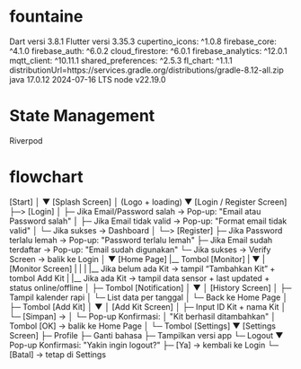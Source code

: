 # fountaine

Dart versi 3.8.1
Flutter versi 3.35.3
cupertino_icons: ^1.0.8
firebase_core: ^4.1.0
firebase_auth: ^6.0.2
cloud_firestore: ^6.0.1
firebase_analytics: ^12.0.1
mqtt_client: ^10.11.1
shared_preferences: ^2.5.3
fl_chart: ^1.1.1
distributionUrl=https\://services.gradle.org/distributions/gradle-8.12-all.zip
java 17.0.12 2024-07-16 LTS
node v22.19.0

# State Management 

Riverpod

# flowchart

[Start]
   │
   ▼
[Splash Screen]
   │ (Logo + loading)
   ▼
[Login / Register Screen]
   ├─> [Login] 
   │     ├─ Jika Email/Password salah → Pop-up: "Email atau Password salah"
   │     ├─ Jika Email tidak valid → Pop-up: "Format email tidak valid"
   │     └─ Jika sukses → Dashboard
   │
   └─> [Register] 
         ├─ Jika Password terlalu lemah → Pop-up: "Password terlalu lemah"
         ├─ Jika Email sudah terdaftar → Pop-up: "Email sudah digunakan"
         └─ Jika sukses → Verify Screen → balik ke Login
   │
   ▼
[Home Page]
    |__ Tombol [Monitor]
    |       ▼
    |     [Monitor Screen]
    |      |
    |      |__ Jika belum ada Kit → tampil “Tambahkan Kit” + tombol Add Kit
    |      |__ Jika ada Kit → tampil data sensor + last updated + status online/offline
   │
   ├─ Tombol [Notification] 
   │     ▼
   │  [History Screen]
   │     ├─ Tampil kalender rapi
   │     └─ List data per tanggal
   │     └─ Back ke Home Page
   │
   ├─ Tombol [Add Kit]
   │     ▼
   │  [Add Kit Screen]
   │     ├─ Input ID Kit + nama Kit
   │     └─ [Simpan] → 
   │          └─ Pop-up Konfirmasi:
   │              "Kit berhasil ditambahkan"
   │              Tombol [OK] → balik ke Home Page
   │
   └─ Tombol [Settings]
         ▼
      [Settings Screen]
         ├─ Profile 
         ├─ Ganti bahasa
         ├─ Tampilkan versi app
         └─ Logout
             ▼
          Pop-up Konfirmasi:
          "Yakin ingin logout?"
          ├─ [Ya] → kembali ke Login
          └─ [Batal] → tetap di Settings
